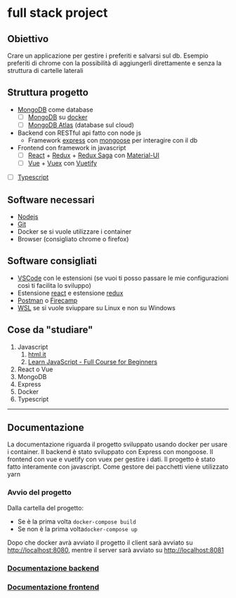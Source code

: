 # full stack project

## Obiettivo

Crare un applicazione per gestire i preferiti e salvarsi sul db. Esempio preferiti di chrome con la possibilità di aggiungerli direttamente e senza la struttura di cartelle laterali

## Struttura progetto

- [MongoDB](https://www.mongodb.com/) come database
  - [ ] [MongoDB](https://www.mongodb.com/) su [docker](https://www.docker.com/)
  - [ ] [MongoDB Atlas](https://www.mongodb.com/cloud/atlas) (database sul cloud)
- Backend con RESTful api fatto con node js
  - Framework [express](https://expressjs.com/) con [mongoose](https://mongoosejs.com/) per interagire con il db
- Frontend con framework in javascript
  - [ ] [React](https://it.reactjs.org/) + [Redux](https://redux.js.org/) + [Redux Saga](https://redux-saga.js.org/) con [Material-UI](https://material-ui.com/)
  - [ ] [Vue](https://vuejs.org/) + [Vuex](https://vuex.vuejs.org/) con [Vuetify](https://vuetifyjs.com/en/)
- [ ] [Typescript](https://www.typescriptlang.org/)

## Software necessari

- [Nodejs](https://nodejs.org/en/)
- [Git](https://git-scm.com/)
- Docker se si vuole utilizzare i container
- Browser (consigliato chrome o firefox)

## Software consigliati

- [VSCode](https://code.visualstudio.com/) con le estensioni (se vuoi ti posso passare le mie configurazioni così ti facilita lo sviluppo)
- Estensione [react](https://chrome.google.com/webstore/detail/react-developer-tools/fmkadmapgofadopljbjfkapdkoienihi?hl=it) e estensione [redux](https://chrome.google.com/webstore/detail/redux-devtools/lmhkpmbekcpmknklioeibfkpmmfibljd?hl=it)
- [Postman](https://www.postman.com/) o [Firecamp](https://firecamp.io/)
- [WSL](https://docs.microsoft.com/en-us/windows/wsl/install-win10) se si vuole sviuppare su Linux e non su Windows

## Cose da "studiare"

1. Javascript
   1. [html.it](https://www.html.it/guide/guida-javascript-di-base/)
   2. [Learn JavaScript - Full Course for Beginners](https://www.youtube.com/watch?v=PkZNo7MFNFg)
2. React o Vue
3. MongoDB
4. Express
5. Docker
6. Typescript

---

## Documentazione

La documentazione riguarda il progetto sviluppato usando docker per usare i container. Il backend è stato sviluppato con Express con mongoose. Il frontend con vue e vuetify con vuex per gestire i dati. Il progetto è stato fatto interamente con javascript. Come gestore dei pacchetti viene utilizzato yarn

### Avvio del progetto

Dalla cartella del progetto:

- Se è la prima volta `docker-compose build`
- Se non è la prima volta`docker-compose up`

Dopo che docker avrà avviato il progetto il client sarà avviato su [http://localhost:8080](http://localhost:8080), mentre il server sarà avviato su [http://localhost:8081](http://localhost:8081)

### [Documentazione backend](./server/README.md)

### [Documentazione frontend](./client/README.md)
